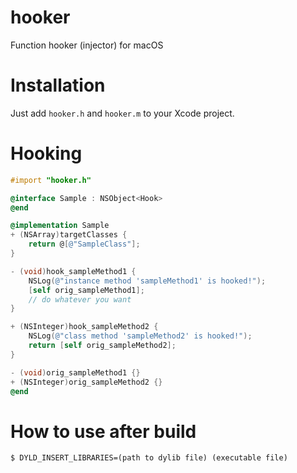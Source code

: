 # hooker
Function hooker (injector) for macOS

# Installation
Just add `hooker.h` and `hooker.m` to your Xcode project.

# Hooking
```objective-c
#import "hooker.h"

@interface Sample : NSObject<Hook>
@end

@implementation Sample
+ (NSArray)targetClasses {
    return @[@"SampleClass"];
}

- (void)hook_sampleMethod1 {
    NSLog(@"instance method 'sampleMethod1' is hooked!");
    [self orig_sampleMethod1];
    // do whatever you want
}

+ (NSInteger)hook_sampleMethod2 {
    NSLog(@"class method 'sampleMethod2' is hooked!");
    return [self orig_sampleMethod2];
}

- (void)orig_sampleMethod1 {}
+ (NSInteger)orig_sampleMethod2 {}
@end
```

# How to use after build
```console
$ DYLD_INSERT_LIBRARIES=(path to dylib file) (executable file)
```
